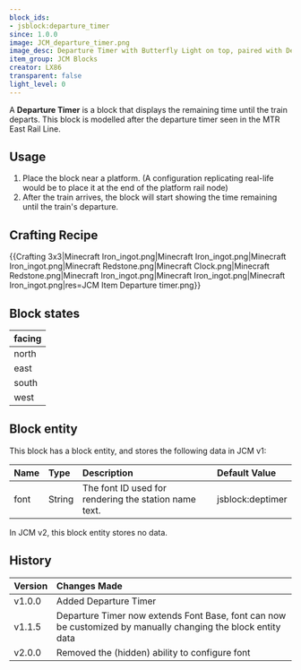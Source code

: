 ```yaml
---
block_ids:
- jsblock:departure_timer
since: 1.0.0
image: JCM_departure_timer.png
image_desc: Departure Timer with Butterfly Light on top, paired with Departure Pole behind
item_group: JCM Blocks
creator: LX86
transparent: false
light_level: 0
---
```


A **Departure Timer** is a block that displays the remaining time until the train departs. This block is modelled after the departure timer seen in the MTR East Rail Line.

## Usage
1. Place the block near a platform. (A configuration replicating real-life would be to place it at the end of the platform rail node)
2. After the train arrives, the block will start showing the time remaining until the train's departure.

## Crafting Recipe
{{Crafting 3x3|Minecraft Iron_ingot.png|Minecraft Iron_ingot.png|Minecraft Iron_ingot.png|Minecraft Redstone.png|Minecraft Clock.png|Minecraft Redstone.png|Minecraft Iron_ingot.png|Minecraft Iron_ingot.png|Minecraft Iron_ingot.png|res=JCM Item Departure timer.png}}

## Block states
| facing |
|:-------|
| north  |
| east   |
| south  |
| west   |


## Block entity
This block has a block entity, and stores the following data in JCM v1:

| Name | Type   | Description                                           | Default Value    |
|:-----|:-------|:------------------------------------------------------|:-----------------|
| font | String | The font ID used for rendering the station name text. | jsblock:deptimer |

In JCM v2, this block entity stores no data.

## History
| Version | Changes Made                                                                                                 |
|:--------|:-------------------------------------------------------------------------------------------------------------|
| v1.0.0  | Added Departure Timer                                                                                        |
| v1.1.5  | Departure Timer now extends Font Base, font can now be customized by manually changing the block entity data |
| v2.0.0  | Removed the (hidden) ability to configure font                                                               |